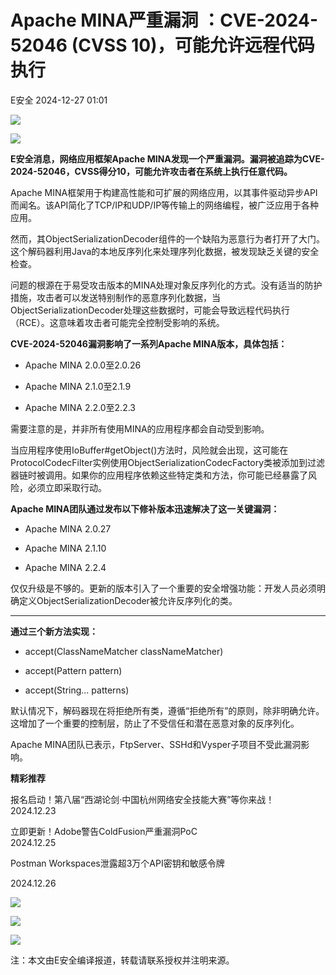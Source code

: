 #  Apache MINA严重漏洞 ：CVE-2024-52046 (CVSS 10)，可能允许远程代码执行   
 E安全   2024-12-27 01:01  
  
![](https://mmbiz.qpic.cn/sz_mmbiz_jpg/QmbJGbR2j6ziaDQicjSoMvtvWc1eXfpdYRIg4oR3NmxtVRGWicUg1VQUU4pyxrLqqQENECfswzhsYBLVwSnRnAsWg/640?wx_fmt=jpeg&from=appmsg "")  
  
![](https://mmbiz.qpic.cn/sz_mmbiz_png/QmbJGbR2j6ziaDQicjSoMvtvWc1eXfpdYRPsTef6cIy8P9NnQ0HA1ian9WVzQWdQQKsgpMrsKLbjLVga0rtQ3Duhg/640?wx_fmt=png&from=appmsg "")  
  
  
**E安全消息，网络应用框架Apache MINA发现一个严重漏洞。漏洞被追踪为CVE-2024-52046，CVSS得分10，可能允许攻击者在系统上执行任意代码。**  
  
  
Apache MINA框架用于构建高性能和可扩展的网络应用，以其事件驱动异步API而闻名。该API简化了TCP/IP和UDP/IP等传输上的网络编程，被广泛应用于各种应用。  
  
  
然而，其ObjectSerializationDecoder组件的一个缺陷为恶意行为者打开了大门。这个解码器利用Java的本地反序列化来处理序列化数据，被发现缺乏关键的安全检查。  
  
  
问题的根源在于易受攻击版本的MINA处理对象反序列化的方式。没有适当的防护措施，攻击者可以发送特别制作的恶意序列化数据，当ObjectSerializationDecoder处理这些数据时，可能会导致远程代码执行（RCE）。这意味着攻击者可能完全控制受影响的系统。  
  
  
**CVE-2024-52046漏洞影响了一系列Apache MINA版本，具体包括：**  
- Apache MINA 2.0.0至2.0.26  
  
- Apache MINA 2.1.0至2.1.9  
  
- Apache MINA 2.2.0至2.2.3  
  
需要注意的是，并非所有使用MINA的应用程序都会自动受到影响。  
  
  
当应用程序使用IoBuffer#getObject()方法时，风险就会出现，这可能在ProtocolCodecFilter实例使用ObjectSerializationCodecFactory类被添加到过滤器链时被调用。如果你的应用程序依赖这些特定类和方法，你可能已经暴露了风险，必须立即采取行动。  
  
  
**Apache MINA团队通过发布以下修补版本迅速解决了这一关键漏洞：**  
- Apache MINA 2.0.27  
  
- Apache MINA 2.1.10  
  
- Apache MINA 2.2.4  
  
仅仅升级是不够的。更新的版本引入了一个重要的安全增强功能：开发人员必须明确定义ObjectSerializationDecoder被允许反序列化的类。  
  
****  
**通过三个新方法实现：**  
- accept(ClassNameMatcher classNameMatcher)  
  
- accept(Pattern pattern)  
  
- accept(String… patterns)  
  
默认情况下，解码器现在将拒绝所有类，遵循“拒绝所有”的原则，除非明确允许。这增加了一个重要的控制层，防止了不受信任和潜在恶意对象的反序列化。  
  
  
Apache MINA团队已表示，FtpServer、SSHd和Vysper子项目不受此漏洞影响。  
  
  
  
**精彩推荐**  
  
  
报名启动！第八届“西湖论剑·中国杭州网络安全技能大赛”等你来战！  
2024.12.23  
  
[](https://mp.weixin.qq.com/s?__biz=MzI4MjA1MzkyNA==&mid=2655348320&idx=1&sn=5cbb9a1af2b46fbf4ec82a57a0fb20ae&scene=21#wechat_redirect)  
  
  
立即更新！Adobe警告ColdFusion严重漏洞PoC  
2024.12.25  
  
[](https://mp.weixin.qq.com/s?__biz=MzI4MjA1MzkyNA==&mid=2655348345&idx=1&sn=02f5839a880a5e2191b58ca3dc6b324d&scene=21#wechat_redirect)  
  
  
Postman Workspaces泄露超3万个API密钥和敏感令牌  
  
2024.12.26  
  
[](https://mp.weixin.qq.com/s?__biz=MzI4MjA1MzkyNA==&mid=2655348358&idx=1&sn=6a985608bf3d304ef9c0a438079b91e3&scene=21#wechat_redirect)  
  
  
  
![](https://mmbiz.qpic.cn/sz_mmbiz_jpg/QmbJGbR2j6xuwKC3XZa5PZwOfyW4oy9y2uKJLHcg0LnRAXiaicvdMTgLgKoxoVJZfmQxUensppSZJSmnIbX3dNiaQ/640?wx_fmt=other&from=appmsg&wxfrom=5&wx_lazy=1&wx_co=1&tp=webp "")  
  
![](https://mmbiz.qpic.cn/sz_mmbiz_jpg/QmbJGbR2j6xuwKC3XZa5PZwOfyW4oy9ypIV3ItH0hiazjtk1Qe8wQJHLiaMTtfDZD9UnHrctGwbbbx9NLsQibCa0Q/640?wx_fmt=other&from=appmsg&wxfrom=5&wx_lazy=1&wx_co=1&tp=webp "")  
  
![](https://mmbiz.qpic.cn/sz_mmbiz_jpg/QmbJGbR2j6xuwKC3XZa5PZwOfyW4oy9ynjicbtVrTnA8w5v2sLoAjkictk1u5uVGJZ9MMouKDLUqsqXRZjkhU84A/640?wx_fmt=other&from=appmsg&wxfrom=5&wx_lazy=1&wx_co=1&tp=webp "")  
  
注：本文由E安全编译报道，转载请联系授权并注明来源。  
  
